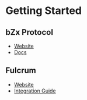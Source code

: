 # Getting Started

## bZx Protocol

* [Website](https://bzx.network)
* [Docs](https://bzx.network/docs/)

## Fulcrum

* [Website](https://fulcrum.trade)
* [Integration Guide](fulcrum-integration/intro.md)

